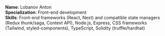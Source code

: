 **Name**: Lobanov Anton  
**Specialization**: Front-end development  
**Skills**: Front-end frameworks (React, Next) and compatible state managers (Redux thunk/saga, Context API), Node.js, Express, CSS frameworks (Tailwind, styled-components),
TypeScript, Solidity (truffle/hardhat)

